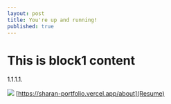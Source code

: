 ```yaml
---
layout: post
title: You're up and running!
published: true
---
```

# This is block1 content
1.1.1.1.

![]({{site.baseurl}}/https://tse3.mm.bing.net/th?id=OIP.Of28FZsrbzSrI4VlQA7BAQHaEK&pid=Api&P=0)
[https://sharan-portfolio.vercel.app/about](Resume)
